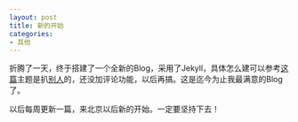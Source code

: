 ```yaml
---
layout: post
title: 新的开始
categories:
- 其他
---
```


折腾了一天，终于搭建了一个全新的Blog，采用了Jekyll，具体怎么建可以参考[这篇](http://beiyuu.com/github-pages/)主题是扒[别人](http://yihui.name/cn/)的，还没加评论功能，以后再搞。这是迄今为止我最满意的Blog了。

以后每周更新一篇，来北京以后新的开始。一定要坚持下去！
